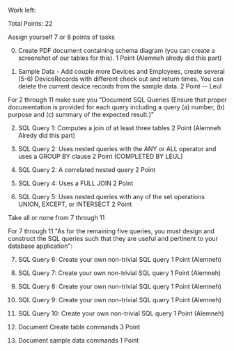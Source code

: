 Work left:

Total Points: 22

Assign yourself 7 or 8 points of tasks

0) Create PDF document containing schema diagram (you can create a screenshot of our tables for this).
1 Point (Alemneh alredy did this part) 

1) Sample Data - Add couple more Devices and Employees, create several (5-6) DeviceRecords with different check out and return times. You can delete the current device records from the sample data.
2 Point  -- Leul


For 2 through 11 make sure you "Document SQL Queries (Ensure that proper documentation is provided for each query including a query (a) number, (b) purpose and (c) summary of the expected result.)"

2) SQL Query 1: Computes a join of at least three tables
2 Point (Alemneh Alredy did this part)

3) SQL Query 2: Uses nested queries with the ANY or ALL operator and uses a GROUP BY clause
2 Point (COMPLETED BY LEUL)

4) SQL Query 2: A correlated nested query
2 Point

5) SQL Query 4: Uses a FULL JOIN
2 Point

6) SQL Query 5: Uses nested queries with any of the set operations UNION, EXCEPT, or INTERSECT
2 Point


Take all or none from 7 through 11

For 7 through 11 "As  for  the  remaining  five  queries,  you must design and construct the SQL queries such that they are useful and pertinent to your database application":

7) SQL Query 6: Create your own non-trivial SQL query
1 Point (Alemneh)

8) SQL Query 7: Create your own non-trivial SQL query
1 Point (Alemneh)

9) SQL Query 8: Create your own non-trivial SQL query
1 Point (Alemneh)

10) SQL Query 9: Create your own non-trivial SQL query
1 Point (Alemneh)

11) SQL Query 10: Create your own non-trivial SQL query
1 Point (Alemneh)


12) Document Create table commands
3 Point 

13) Document sample data commands
1 Point 



